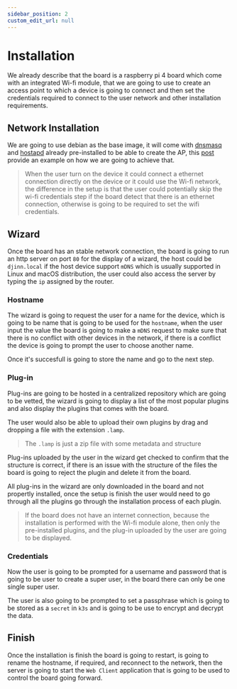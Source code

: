 ```yaml
---
sidebar_position: 2
custom_edit_url: null
---
```


# Installation

We already describe that the board is a raspberry pi 4 board which come with an integrated Wi-fi module, that we are going to use to create an access point to which a device is going to connect and then set the credentials required to connect to the user network and other installation requirements.

## Network Installation

We are going to use debian as the base image, it will come with [dnsmasq](https://thekelleys.org.uk/dnsmasq/doc.html) and [hostapd](https://man.openbsd.org/hostapd.8#:~:text=hostapd%20is%20a%20daemon%20which,points%20in%20large%20wireless%20networks.) already pre-installed to be able to create the AP, this [post](https://thepi.io/how-to-use-your-raspberry-pi-as-a-wireless-access-point/) provide an example on how we are going to achieve that.

> When the user turn on the device it could connect a ethernet connection directly on the device or it could use the Wi-fi network, the difference in the setup is that the user could potentially skip the wi-fi credentials step if the board detect that there is an ethernet connection, otherwise is going to be required to set the wifi credentials.

## Wizard
Once the board has an stable network connection, the board is going to run an http server on port `80` for the display of a wizard, the host could be `djinn.local` if the host device support `mDNS` which is usually supported in Linux and macOS distribution, the user could also access the server by typing the `ip` assigned by the router.

### Hostname

The wizard is going to request the user for a name for the device, which is going to be name that is going to be used for the `hostname`, when the user input the value the board is going to make a `mDNS` request to make sure that there is no conflict with other devices in the network, if there is a conflict the device is going to prompt the user to choose another name.

Once it's succesfull is going to store the name and go to the next step.

### Plug-in
Plug-ins are going to be hosted in a centralized repository which are going to be vetted, the wizard is going to display a list of the most popular plugins and also display the plugins that comes with the board.

The user would also be able to upload their own plugins by drag and dropping a file with the extension `.lamp`.

> The `.lamp` is just a zip file with some metadata and structure

Plug-ins uploaded by the user in the wizard get checked to confirm that the structure is correct, if there is an issue with the structure of the files the board is going to reject the plugin and delete it from the board.

All plug-ins in the wizard are only downloaded in the board and not propertly installed, once the setup is finish the user would need to go through all the plugins go through the installation process of each plugin.

> If the board does not have an internet connection, because the installation is performed with the Wi-fi module alone, then only the pre-installed plugins, and the plug-in uploaded by the user are going to be displayed.

### Credentials
Now the user is going to be prompted for a username and password that is going to be user to create a super user, in the board there can only be one single super user.

The user is also going to be prompted to set a passphrase which is going to be stored as a `secret` in `k3s` and is going to be use to encrypt and decrypt the data.


## Finish
Once the installation is finish the board is going to restart, is going to rename the hostname, if required, and reconnect to the network, then the server is going to start the `Web Client` application that is going to be used to control the board going forward.
